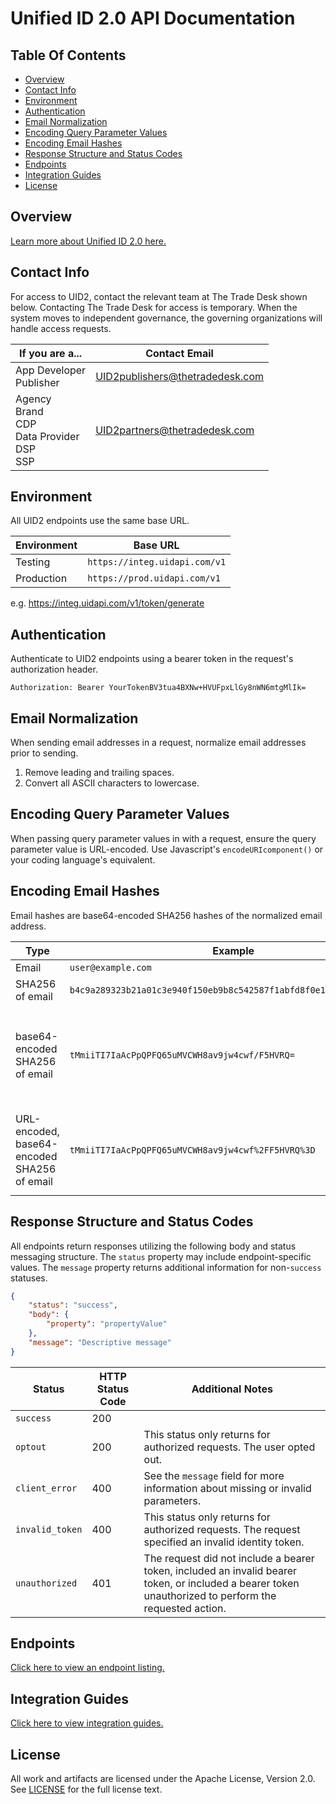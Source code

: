 # Unified ID 2.0 API Documentation

## Table Of Contents
* [Overview](#overview)
* [Contact Info](#contact-info)
* [Environment](#environment)
* [Authentication](#authentication)
* [Email Normalization](#email-normalization)
* [Encoding Query Parameter Values](#encoding-query-parameter-values)
* [Encoding Email Hashes](#encoding-email-hashes)
* [Response Structure and Status Codes](#response-structure-and-status-codes)
* [Endpoints](#endpoints)
* [Integration Guides](#integration-guides)
* [License](#license)


## Overview

[Learn more about Unified ID 2.0 here.](../README.md)

## Contact Info

For access to UID2, contact the relevant team at The Trade Desk shown below. Contacting The Trade Desk for access is temporary. When the system moves to independent governance, the governing organizations will handle access requests.

| If you are a... | Contact Email |
| --- | --- |
| App Developer<br>Publisher | UID2publishers@thetradedesk.com |
| Agency<br>Brand<br>CDP<br>Data Provider<br>DSP<br>SSP | UID2partners@thetradedesk.com |

## Environment 

All UID2 endpoints use the same base URL.

| Environment | Base URL |
| --- | --- |
| Testing | ```https://integ.uidapi.com/v1``` |
| Production | ```https://prod.uidapi.com/v1``` |

e.g. https://integ.uidapi.com/v1/token/generate

## Authentication

Authenticate to UID2 endpoints using a bearer token in the request's authorization header. 

```Authorization: Bearer YourTokenBV3tua4BXNw+HVUFpxLlGy8nWN6mtgMlIk=```

## Email Normalization

When sending email addresses in a request, normalize email addresses prior to sending.

1. Remove leading and trailing spaces.
2. Convert all ASCII characters to lowercase.

## Encoding Query Parameter Values

When passing query parameter values in with a request, ensure the query parameter value is URL-encoded. Use Javascript's `encodeURIcomponent()` or your coding language's equivalent.

## Encoding Email Hashes

Email hashes are base64-encoded SHA256 hashes of the normalized email address.

| Type | Example | Use |
| --- | --- | --- |
| Email | `user@example.com` | |
| SHA256 of email | `b4c9a289323b21a01c3e940f150eb9b8c542587f1abfd8f0e1cc1ffc5e475514` | |
| base64-encoded SHA256 of email | `tMmiiTI7IaAcPpQPFQ65uMVCWH8av9jw4cwf/F5HVRQ=` | Use this encoding for `email_hash` values sent in the request body. |
| URL-encoded, base64-encoded SHA256 of email| `tMmiiTI7IaAcPpQPFQ65uMVCWH8av9jw4cwf%2FF5HVRQ%3D` | Use this encoding for `email_hash` query parameter values. |

## Response Structure and Status Codes

All endpoints return responses utilizing the following body and status messaging structure. The `status` property may include endpoint-specific values. The `message` property returns additional information for non-`success` statuses.

```json
{
    "status": "success",
    "body": {
        "property": "propertyValue"
    },
    "message": "Descriptive message"
}
```

| Status | HTTP Status Code | Additional Notes |
| --- | --- | --- |
| `success` | 200 | |
| `optout` | 200 | This status only returns for authorized requests. The user opted out. |
| `client_error` | 400 | See the `message` field for more information about missing or invalid parameters. |
| `invalid_token` | 400 | This status only returns for authorized requests. The request specified an invalid identity token. |
| `unauthorized` | 401 | The request did not include a bearer token, included an invalid bearer token, or included a bearer token unauthorized to perform the requested action. |

## Endpoints

[Click here to view an endpoint listing.](./v1/endpoints/README.md)

## Integration Guides
[Click here to view integration guides.](./v1/guides/README.md)

## License
All work and artifacts are licensed under the Apache License, Version 2.0. See [LICENSE](http://www.apache.org/licenses/LICENSE-2.0.txt) for the full license text.

